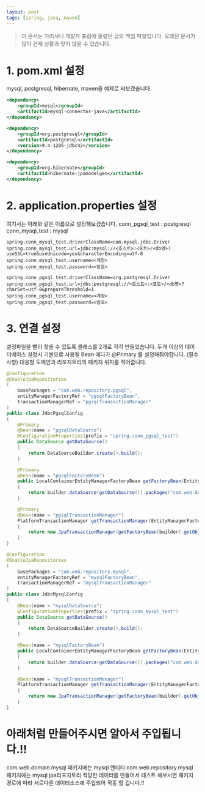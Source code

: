 ```yaml
---
layout: post
tags: [spring, java, maven]
---
```


> 이 문서는 가리사니 개발자 포럼에 올렸던 글의 백업 파일입니다.
오래된 문서가 많아 현재 상황과 맞지 않을 수 있습니다.


# 1. pom.xml 설정
mysql, postgresql, hibernate, maven을 예제로 써보겠습니다.
``` xml
<dependency>
	<groupId>mysql</groupId>
	<artifactId>mysql-connector-java</artifactId>
</dependency>

<dependency>
	<groupId>org.postgresql</groupId>
	<artifactId>postgresql</artifactId>
	<version>9.4-1205-jdbc42</version>
</dependency>

<dependency>
	<groupId>org.hibernate</groupId>
	<artifactId>hibernate-jpamodelgen</artifactId>
</dependency>
```


# 2. application.properties 설정
여기서는 아래와 같은 이름으로 설정해보겠습니다.
conn_pgsql_test : postgresql
conn_mysql_test : mysql
``` shell
spring.conn_mysql_test.driverClassName=com.mysql.jdbc.Driver
spring.conn_mysql_test.url=jdbc:mysql://<호스트>:<포트>/<db명>?useSSL=true&useUnicode=yes&characterEncoding=utf-8
spring.conn_mysql_test.username=<계정>
spring.conn_mysql_test.password=<암호>

spring.conn_pgsql_test.driverClassName=org.postgresql.Driver
spring.conn_pgsql_test.url=jdbc:postgresql://<호스트>:<포트>/<db명>?charSet=utf-8&prepareThreshold=1
spring.conn_pgsql_test.username=<계정>
spring.conn_pgsql_test.password=<암호>
```


# 3. 연결 설정
설정파일을 빨리 찾을 수 있도록 클래스를 2개로 각각 만들었습니다.
두개 이상의 데이터베이스 설정시 기본으로 사용될 Bean 에다가 @Primary 를 설정해줘야합니다. (필수사항)
대응할 도메인과 리포지토리의 패키지 위치를 적어줍니다.
``` java
@Configuration
@EnableJpaRepositories
(
	basePackages = "com.web.repository.pgsql",
	entityManagerFactoryRef = "pgsqlFactoryBean",
	transactionManagerRef = "pgsqlTransactionManager"
)
public class JdbcPgsqlConfig
{
	@Primary
	@Bean(name = "pgsqlDataSource")
	@ConfigurationProperties(prefix = "spring.conn_pgsql_test")
	public DataSource getDataSource()
	{
		return DataSourceBuilder.create().build();
	}

	@Primary
	@Bean(name = "pgsqlFactoryBean")
	public LocalContainerEntityManagerFactoryBean getFactoryBean(EntityManagerFactoryBuilder builder)
	{
		return builder.dataSource(getDataSource()).packages("com.web.domain.pgsql").build();
	}

	@Primary
	@Bean(name = "pgsqlTransactionManager")
	PlatformTransactionManager getTransactionManager(EntityManagerFactoryBuilder builder)
	{
		return new JpaTransactionManager(getFactoryBean(builder).getObject());
	}
}
```
``` java
@Configuration
@EnableJpaRepositories
(
	basePackages = "com.web.repository.mysql",
	entityManagerFactoryRef = "mysqlFactoryBean",
	transactionManagerRef = "mysqlTransactionManager"
)
public class JdbcMysqlConfig
{
	@Bean(name = "mysqlDataSource")
	@ConfigurationProperties(prefix = "spring.conn_mysql_test")
	public DataSource getDataSource()
	{
		return DataSourceBuilder.create().build();
	}

	@Bean(name = "mysqlFactoryBean")
	public LocalContainerEntityManagerFactoryBean getFactoryBean(EntityManagerFactoryBuilder builder)
	{
		return builder.dataSource(getDataSource()).packages("com.web.domain.mysql").build();
	}

	@Bean(name = "mysqlTransactionManager")
	PlatformTransactionManager getTransactionManager(EntityManagerFactoryBuilder builder)
	{
		return new JpaTransactionManager(getFactoryBean(builder).getObject());
	}
}
```


# 아래처럼 만들어주시면 알아서 주입됩니다.!!
com.web.domain.mysql 패키지에는 mysql 엔티티
com.web.repository.mysql 패키지에는 mysql jpa리포지토리
적당한 데이터를 만들어서 테스트 해보시면 패키지 경로에 따라 서로다른 데이터소스에 주입되어 작동 할 겁니다.!!